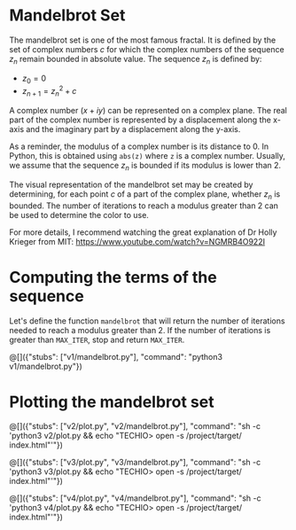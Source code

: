 # Mandelbrot Set

The mandelbrot set is one of the most famous fractal. It is defined by the set of complex numbers $`c`$ for which the complex numbers of the sequence $`z_n`$ remain bounded in absolute value. The sequence $`z_n`$ is defined by:

- $`z_0 = 0`$
- $`z_{n+1} = z_n^2 + c`$

A complex number ($`x + iy`$) can be represented on a complex plane. The real part of the complex number is represented by a displacement along the x-axis and the imaginary part by a displacement along the y-axis.

As a reminder, the modulus of a complex number is its distance to 0. In Python, this is obtained using `abs(z)` where `z` is a complex number. Usually, we assume that the sequence $`z_n`$ is bounded if its modulus is lower than 2.

The visual representation of the mandelbrot set may be created by determining, for each point $`c`$ of a part of the complex plane, whether $`z_n`$ is bounded. The number of iterations to reach a modulus greater than 2 can be used to determine the color to use.

For more details, I recommend watching the great explanation of Dr Holly Krieger from MIT: https://www.youtube.com/watch?v=NGMRB4O922I

# Computing the terms of the sequence

Let's define the function `mandelbrot` that will return the number of iterations needed to reach a modulus greater than 2. If the number of iterations is greater than `MAX_ITER`, stop and return `MAX_ITER`.

@[]({"stubs": ["v1/mandelbrot.py"], "command": "python3 v1/mandelbrot.py"})

# Plotting the mandelbrot set

@[]({"stubs": ["v2/plot.py", "v2/mandelbrot.py"], "command": "sh -c 'python3 v2/plot.py && echo \"TECHIO> open -s /project/target/ index.html\"'"})

@[]({"stubs": ["v3/plot.py", "v3/mandelbrot.py"], "command": "sh -c 'python3 v3/plot.py && echo \"TECHIO> open -s /project/target/ index.html\"'"})

@[]({"stubs": ["v4/plot.py", "v4/mandelbrot.py"], "command": "sh -c 'python3 v4/plot.py && echo \"TECHIO> open -s /project/target/ index.html\"'"})
